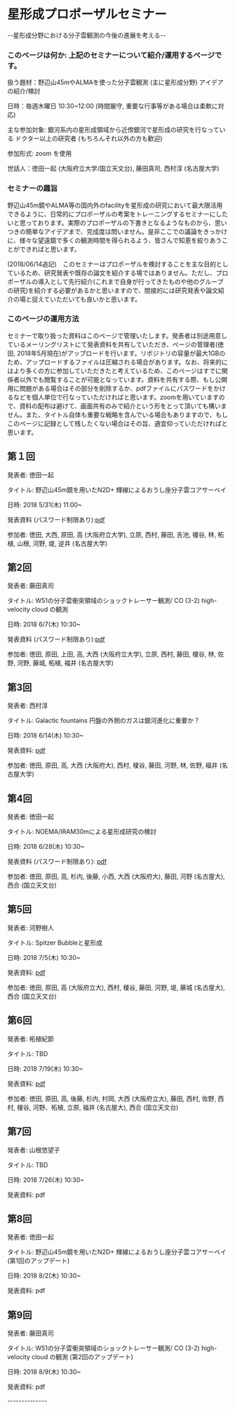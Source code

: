 # 星形成プロポーザルセミナー
--星形成分野における分子雲観測の今後の進展を考える--

### このページは何か: 上記のセミナーについて紹介/運用するページです。

扱う題材：野辺山45mやALMAを使った分子雲観測 (主に星形成分野) アイデアの紹介/検討

日時：毎週木曜日 10:30~12:00 (時間厳守, 重要な行事等がある場合は柔軟に対応)

主な参加対象: 銀河系内の星形成領域から近傍銀河で星形成の研究を行なっている ドクター以上の研究者 (もちろんそれ以外の方も歓迎)

参加形式: zoom を使用

世話人：徳田一起 (大阪府立大学/国立天文台), 藤田真司, 西村淳 (名古屋大学)


### セミナーの趣旨

野辺山45m鏡やALMA等の国内外のfacilityを星形成の研究において最大限活用できるように、日常的にプロポーザルの考案をトレーニングするセミナーにしたいと思っております。実際のプロポーザルの下書きとなるようなものから、思いつきの簡単なアイデアまで、完成度は問いません。是非ここでの議論をきっかけに、様々な望遠鏡で多くの観測時間を得られるよう、皆さんで知恵を絞りあうことができればと思います。

(2018/06/14追記)　このセミナーはプロポーザルを検討することを主な目的としているため、研究発表や既存の論文を紹介する場ではありません。ただし、プロポーザルの導入として先行紹介(これまで自身が行ってきたものや他のグループの研究)を紹介する必要があるかと思いますので、間接的には研究発表や論文紹介の場と捉えていただいても良いかと思います。

### このページの運用方法

セミナーで取り扱った資料はこのページで管理いたします。発表者は別途用意しているメーリングリストにて発表資料を共有していただき、ページの管理者(徳田, 2018年5月現在)がアップロードを行います。リポジトリの容量が最大1GBのため、アップロードするファイルは圧縮される場合があります。なお、将来的にはより多くの方に参加していただきたと考えているため、このページはすでに関係者以外でも閲覧することが可能となっています。資料を共有する際、もし公開用に問題がある場合はその部分を削除するか、pdfファイルにパスワードをかけるなどを個人単位で行なっていただければと思います。zoomを用いていますので、資料の配布は避けて、画面共有のみで紹介という形をとって頂いても構いません。また、タイトル自体も重要な戦略を含んでいる場合もありますので、もしこのページに記録として残したくない場合はその旨、適宜仰っていただければと思います。


## 第１回

発表者: 徳田一起

タイトル: 野辺山45m鏡を用いたN2D+ 輝線によるおうし座分子雲コアサーベイ

日時: 2018 5/31(木) 11:00~

発表資料 (パスワード制限あり):[pdf](data/Tokuda_proposal_semi_20180531_Densecore_Taurus_01_red_pass.pdf) 

参加者: 徳田, 大西, 原田, 高 (大阪府立大学), 立原, 西村, 藤田, 吉池, 榎谷, 林, 柘植, 山根, 河野, 堤, 逆井 (名古屋大学)



## 第2回

発表者: 藤田真司

タイトル: W51の分子雲衝突領域のショックトレーサー観測/ CO (3-2)  high-velocity cloud  の観測

日時: 2018 6/7(木) 10:30~

発表資料 (パスワード制限あり):[pdf](data/fujita_20180607_pass.pdf) 

参加者: 徳田, 原田, 上田, 高, 大西 (大阪府立大学), 立原, 西村, 藤田, 榎谷, 林, 佐野, 河野, 藤城, 柘植, 福井 (名古屋大学)



## 第3回

発表者: 西村淳

タイトル: Galactic fountains 円盤の外側のガスは銀河進化に重要か？

日時: 2018 6/14(木) 10:30~

発表資料: [pdf](data/20180613-SF-seminar-nishimura.pdf) 

参加者: 徳田, 原田, 高, 大西 (大阪府大), 西村, 榎谷, 藤田, 河野, 林, 佐野, 福井 (名古屋大学)



## 第4回

発表者: 徳田一起

タイトル: NOEMA/IRAM30mによる星形成研究の検討

日時: 2018 6/28(木) 10:30~

発表資料 (パスワード制限あり): [pdf](data/Tokuda_IRAMNOEMA_SF_Ver01_comp.pdf) 

参加者: 徳田, 原田, 高, 杉内, 後藤, 小西, 大西 (大阪府大), 藤田, 河野 (名古屋大), 西合 (国立天文台)


## 第5回

発表者: 河野樹人

タイトル: Spitzer Bubbleと星形成

日時: 2018 7/5(木) 10:30~

発表資料: [pdf](data/bubble_kohno-2_red.pdf) 

参加者: 徳田, 原田, 高 (大阪府立大), 西村, 榎谷, 藤田, 河野, 堤, 藤城 (名古屋大), 西合 (国立天文台)

## 第6回

発表者: 柘植紀節

タイトル: TBD

日時: 2018 7/19(木) 10:30~

発表資料: [pdf](data/SFseminor_tsuge20180719red.pdf) 

参加者: 徳田, 原田, 高, 後藤, 杉内, 村岡, 大西 (大阪府立大), 藤田, 西村, 佐野, 西村, 榎谷, 河野、柘植, 立原, 福井 (名古屋大), 西合 (国立天文台)


## 第7回

発表者: 山根悠望子

タイトル: TBD

日時: 2018 7/26(木) 10:30~

発表資料: pdf 

## 第8回

発表者: 徳田一起

タイトル: 野辺山45m鏡を用いたN2D+ 輝線によるおうし座分子雲コアサーベイ(第1回のアップデート)

日時: 2018 8/2(木) 10:30~

発表資料: pdf 

## 第9回

発表者: 藤田真司

タイトル: W51の分子雲衝突領域のショックトレーサー観測/ CO (3-2)  high-velocity cloud  の観測 (第2回のアップデート)

日時: 2018 8/9(木) 10:30~

発表資料: pdf 

*-*-*-*-*-*-*-*-*-*-*-*-*-*-

<!--
## image
- [にゃんこ](data/nyanko.png)

## Links
- [ads](http://ads.nao.ac.jp/abstract_service.html)


[編集ページ](https://github.com/sf-proposals-seminar/sf-proposals-seminar.github.io)
-->
